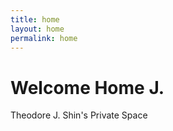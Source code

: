 ```yaml
---
title: home
layout: home
permalink: home
---
```


# Welcome Home J.
Theodore J. Shin's Private Space
